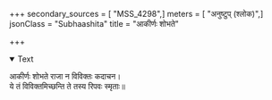 +++
secondary_sources = [ "MSS_4298",]
meters = [ "अनुष्टुप् (श्लोक)",]
jsonClass = "Subhaashita"
title = "आकीर्णः शोभते"

+++

<details open><summary>Text</summary>

आकीर्णः शोभते राजा न विविक्तः कदाचन।  
ये तं विविक्तमिच्छन्ति ते तस्य रिपवः स्मृताः॥
</details>
